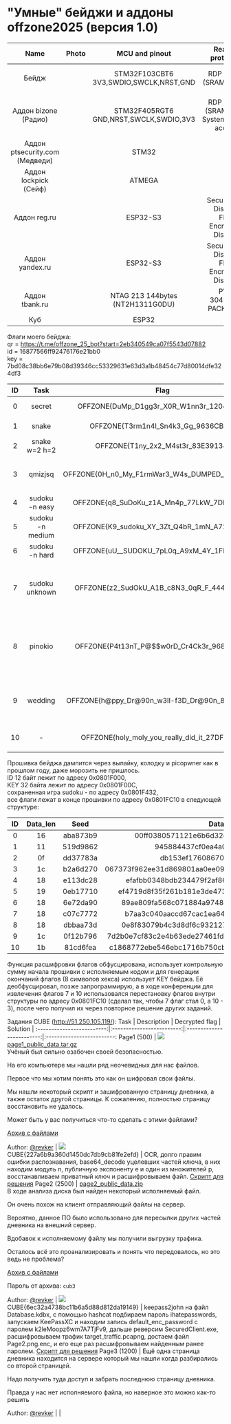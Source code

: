 # "Умные" бейджи и аддоны offzone2025 (версия 1.0)

Name | Photo | MCU and pinout | Readout protection | Firmware files and challenge solutions |  
:-------------------------:|:-------------------------:|:-------------------------:|:-------------------------:|:-------------------------:
Бейдж |  | STM32F103CBT6<br/>3V3,SWDIO,SWCLK,NRST,GND | RDP Level 1<br/>(SRAM access) | [10_STM32F103CBT6_0x20000000_0x5000_SRAM.bin](/offzone2025/10_STM32F103CBT6_0x20000000_0x5000_SRAM.bin?raw=true)<br/>[10_STM32F103CBT6_0x08000000_0x20000_Flash.bin](/offzone2025/10_STM32F103CBT6_0x08000000_0x20000_Flash.bin?raw=true)<br/>[10_STM32F103CBT6_0x1FFFF000_0xA00_SystemMemory.bin](/offzone2025/10_STM32F103CBT6_0x1FFFF000_0xA00_SystemMemory.bin?raw=true)
Аддон bizone (Радио) |  | STM32F405RGT6<br/>GND,NRST,SWCLK,SWDIO,3V3 | RDP Level 0<br/>(SRAM, Flash, SystemMemory access) | [20_STM32F405RGT6_0x1FFF0000_0x8000_SystemMemory_OTP.bin](/offzone2025/20_STM32F405RGT6_0x1FFF0000_0x8000_SystemMemory_OTP.bin)<br/>[20_STM32F405RGT6_0x1FFFC000_0x4000_OptionBytes.bin](/offzone2025/20_STM32F405RGT6_0x1FFFC000_0x4000_OptionBytes.bin)<br/>[20_STM32F405RGT6_0x08000000_0x100000_Flash.bin](/offzone2025/20_STM32F405RGT6_0x08000000_0x100000_Flash.bin)<br/>[20_STM32F405RGT6_0x10000000_0x10000_CCMRAM.bin](/offzone2025/20_STM32F405RGT6_0x10000000_0x10000_CCMRAM.bin)<br/>[20_STM32F405RGT6_0x20000000_0x20000_SRAM.bin](/offzone2025/20_STM32F405RGT6_0x20000000_0x20000_SRAM.bin)
Аддон ptsecurity.com (Медведи) |  | STM32 | ? |
Аддон lockpick (Сейф) |  | ATMEGA | ? |
Аддон reg.ru |  | ESP32-S3 | Secure Boot: Disabled<br/>Flash Encryption: Disabled | [50_ESP32-S3.bin](/offzone2025/50_ESP32-S3.bin)<br/>[50_efuse.txt](/offzone2025/50_efuse.txt)<br/>[50_esptool.txt](/offzone2025/50_esptool.txt)<br/>[50_solve.txt](/offzone2025/50_solve.txt)
Аддон yandex.ru |  | ESP32-S3 | Secure Boot: Disabled<br/>Flash Encryption: Disabled | [60_ESP32-S3.bin](/offzone2025/60_ESP32-S3.bin)<br/>[60_efuse.txt](/offzone2025/60_efuse.txt)<br/>[60_esptool.txt](/offzone2025/60_esptool.txt)<br/>[https://hoggr.ru/](https://hoggr.ru/)<br/>[60_hoggr.ru.rar](/offzone2025/60_hoggr.ru.rar)
Аддон tbank.ru |  | NTAG 213 144bytes (NT2H1311G0DU) | PWD: 304B346B</br>PACK: 1337 | [70_hf-mfu-044A2F92161E90-dump.json](/offzone2025/70_hf-mfu-044A2F92161E90-dump.json)<br/>[70_hf-mfu-044A2F92161E90-dump.bin](/offzone2025/70_hf-mfu-044A2F92161E90-dump.bin)<br/>[@TBankOffzoneBot](https://t.me/TBankOffzoneBot)
Куб |  | ESP32 | ? | 

Флаги моего бейджа: <br/> 
qr = https://t.me/offzone_25_bot?start=2eb340549ca07f5543d07882<br/> 
id = 16877566ff92476176e21bb0<br/> 
key = 7bd08c38bb6e79b08d39346cc53329631e63d3a1b48454c77d80014dfe324df3<br/> 

ID | Task | Flag | Comment |  
:-------------------------:|:-------------------------:|:-------------------------:|:-------------------------:
0 | secret | OFFZONE{DuMp_D1gg3r_X0R_W1nn3r_1204B2B7} | [ZE:RO] is not a villain |
1 | snake | OFFZONE{T3rm1n4l_Sn4k3_Gg_9636CBD2} | snake w=6 h=6 |
2 | snake w=2 h=2 | OFFZONE{T1ny_2x2_M4st3r_83E39134} | snake secret => 1337 |
3 | qmizjsq | OFFZONE{0H_n0_My_F1rmWar3_W4s_DUMPED_E2B9A735} | любая команда с crc32b = 0x95e968c8 |
4 | sudoku -n easy | OFFZONE{q8_SuDoKu_z1A_Mn4p_77LkW_7DB0FBD0} |
5 | sudoku -n medium | OFFZONE{K9_sudoku_XY_3Zt_Q4bR_1mN_A72344AE} |
6 | sudoku -n hard | OFFZONE{uU__SUDOKU_7pL0q_A9xM_4Y_1FE1B1B2} |
7 | sudoku unknown | OFFZONE{z2_SudOkU_A1B_c8N3_0qR_F_444D4EC4} | возможно, надо сохраненную игру подправить на флеше |
8 | pinokio | OFFZONE{P4t13nT_P@$$w0rD_Cr4Ck3r_968A1475} | каждый верный символ прибавляет 100 мс ко времени проверки |
9 | wedding | OFFZONE{h@ppy_Dr@90n_w3ll-f3D_Dr@90n_8F4FDC45} | выбираем режим 500 и первое число > 4.250.000.000 |
10 | - | OFFZONE{holy_moly_you_really_did_it_27DF71A0} | в хранилище флагов лишний флаг |

Прошивка бейджа дампится через выпайку, колодку и picopwner как в прошлом году, даже морозить не пришлось.<br/> 
ID 12 байт лежит по адресу 0x0801F000, <br/> 
KEY 32 байта лежит по адресу 0x0801F00C, <br/> 
сохраненная игра sudoku - по адресу 0x0801F432, <br/> 
все флаги лежат в конце прошивки по адресу 0x0801FC10 в следующей структуре:

ID | Data_len | Seed | Data_enc |  
:-------------------------:|:-------------------------:|:-------------------------:|:-------------------------:
0 | 16 | aba873b9 | 00ff0380571121e6b6d32dbb6e3a848ce8eeff24ff35 |
1 | 11 | 519d9862 | 945884437cf0ea4a08a9f4c46b7ac720ff |
2 | 0f | dd37783a | db153ef176086708e58bc3d1c6984c |
3 | 1c | b2a6d270 | 067373f962ee31d869801aa0ee09cb53df43d7138a65a3e67698c25e |
4 | 18 | e113dc28 | efafbb0348bdb234479f2af86b2158f0624be6b7dd5fe97e |
5 | 19 | 0eb17710 | ef4719d8f35f261b181e3de4730595058616696ab4e4aaa792 |
6 | 18 | 6e72da90 | 89ae809fa568c071884a97481b1974270b2d81e87f7235e7 |
7 | 18 | c07c7772 | b7aa3c040aaccd67cac1ea643453b4c9b523b38f5af7b8ef |
8 | 18 | dbbaa73d | 0e8f83079b4c3d8df6c932127d1dd886b691690cd0cb2581 |
9 | 1c | 0f12b796 | 7d2b0e7cf83c2e4b63ede27461fd361353b791d438cea2df59f58e6a |
10 | 1b | 81cd6fea | c1868772ebe546ebc1716b750cb95ad6daa9f62a788f5b37133713 |

Функция расшифровки флагов обфусцирована, использует контрольную сумму начала прошивки с исполняемым кодом и для генерации окончаний флагов (8 символов хекса) использует KEY бейджа. Её деобфусцировал, позже запрограммирую, а в ходе конференции для извлечения флагов 7 и 10 использовался перестановку флагов внутри структуры по адресу 0x0801FC10 (сделал так, чтобы 7 флаг стал 0, а 10 - 3), после чего получил их через повторное решение других заданий.

Задания CUBE (http://51.250.105.119/):
Task | Description | Decrypted flag | Solution |
:-------------------------:|:-------------------------:|:-------------------------:|:-------------------------:
Page1 (500) | ![](/offzone2025/private_key_pem.png)<br/>[page1_public_data.tar.gz](/offzone2025/page1_public_data.tar.gz)<br/>Учёный был сильно озабочен своей безопасностью.

На его компьютере мы нашли ряд неочевидных для нас файлов.

Первое что мы хотим понять это как он шифровал свои файлы.

Мы нашли некоторый скрипт и зашифрованную страницу дневника, а также остаток другой страницы. К сожалению, полностью страницу восстановить не удалось.

Может быть у вас получиться что-то сделать с этими файлами?

[Архив с файлами](https://disk.yandex.ru/d/umwEdHAOToEPkA)

Author: [@revker](https://t.me/revker) | ![](/offzone2025/Page1.png)<br/>CUBE{227a6b9a360d1450dc7db9cb81fe2efd} | ОСR, долго правим ошибки распознавания, base64_decode уцелевших частей ключа, в них находим модуль n, публичную экспоненту e и один из множителей p, восстанавливаем приватный ключ и расшифровываем файл. [Скрипт для решения](/offzone2025/page1_solve.py)
Page2 (2500) | [page2_public_data.zip](/offzone2025/page2_public_data.zip)<br/>В ходе анализа диска был найден некоторый исполняемый файл.

Он очень похож на клиент отправляющий файлы на сервер.

Вероятно, данное ПО было использовано для пересылки других частей дневника на внешний сервер.

Вдобавок к исполняемому файлу мы получили выгрузку трафика.

Осталось всё это проанализировать и понять что передовалось, но это ведь не проблема?

[Архив с файлами](https://disk.yandex.ru/d/wY9AlRipjiwu_w)

Пароль от архива: `cub3` 

Author: [@revker](https://t.me/revker) | ![](/offzone2025/Page2.png)<br/>CUBE{6ec32a4738bc11b6a5d88d812da19149} | keepass2john на файл Database.kdbx, с помощью hashcat подбираем пароль ihatepasswords, запускаем KeePassXC и находим запись default_enc_password с паролем k2leMoopz6wm7A7TjFv9, дальше реверсим SecuredClient.exe, расшифровываем трафик target_traffic.pcapng, достаем файл Page2.png.enc, и его еще раз расшифровываем найденным ранее паролем. [Скрипт для решения](/offzone2025/page2_solve.php)
Page3 (1200) | Ещё одна страница дневника находится на сервере который мы нашли когда разбирались со второй страницей.

Надо получить туда доступ и забрать последнюю страницу дневника.

Правда у нас нет исполняемого файла, но наверное это можно как-то решить


Author: [@revker](https://t.me/revker) |  |
